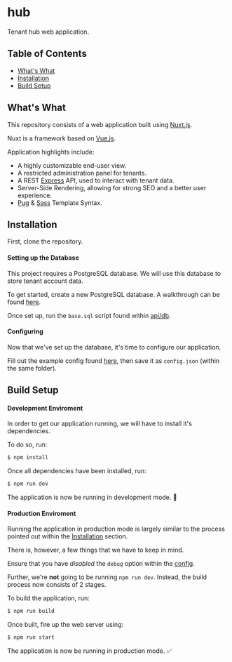 # hub

Tenant hub web application.

## Table of Contents

- [What's What](#whats-what)
- [Installation](#installation)
- [Build Setup](#build-setup)

## What's What

This repository consists of a web application built using [Nuxt.js](https://nuxtjs.org).

Nuxt is a framework based on [Vue.js](https://vuejs.org/).

Application highlights include:

- A highly customizable end-user view.
- A restricted administration panel for tenants.
- A REST [Express](http://expressjs.com/) API, used to interact with tenant data.
- Server-Side Rendering, allowing for strong SEO and a better user experience.
- [Pug](https://pugjs.org/) & [Sass](https://sass-lang.com/) Template Syntax.

## Installation

First, clone the repository.

#### Setting up the Database

This project requires a PostgreSQL database. We will use this database to store tenant account data.

To get started, create a new PostgreSQL database. A walkthrough can be found [here](https://www.postgresql.org/docs/9.0/tutorial-createdb.html).

Once set up, run the `base.sql` script found within [api/db](api/db).

#### Configuring

Now that we've set up the database, it's time to configure our application.

Fill out the example config found [here](config/example.config.json), then save it as `config.json` (within the same folder).

## Build Setup

#### Development Enviroment

In order to get our application running, we will have to install it's dependencies.

To do so, run:

``` bash
$ npm install
```

Once all dependencies have been installed, run:

``` bash
$ npm run dev
```

The application is now be running in development mode. 🎉

#### Production Enviroment

Running the application in production mode is largely similar to the process pointed out within the [Installation](#installation) section.

There is, however, a few things that we have to keep in mind.

Ensure that you have _disabled_ the `debug` option within the [config](config).

Further, we're __not__ going to be running `npm run dev`. Instead, the build process now consists of 2 stages.

To build the application, run:

``` bash
$ npm run build
```

Once built, fire up the web server using:

``` bash
$ npm run start
```

The application is now be running in production mode. ✅
